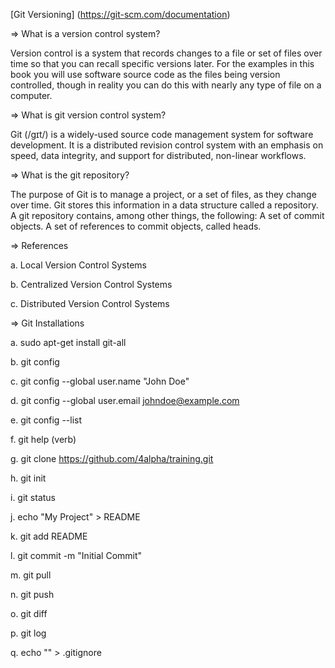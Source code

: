 [Git Versioning] (https://git-scm.com/documentation)

=> What is a version control system?

Version control is a system that records changes to a file or set of files over time so that you can recall specific versions later. For the examples in this book you will use software source code as the files being version controlled, though in reality you can do this with nearly any type of file on a computer.

=> What is git version control system?

Git (/ɡɪt/) is a widely-used source code management system for software development. It is a distributed revision control system with an emphasis on speed, data integrity, and support for distributed, non-linear workflows.

=> What is the git repository?

The purpose of Git is to manage a project, or a set of files, as they change over time. Git stores this information in a data structure called a repository. A git repository contains, among other things, the following: A set of commit objects. A set of references to commit objects, called heads.

=> References

a. Local Version Control Systems

b. Centralized Version Control Systems

c. Distributed Version Control Systems

=> Git Installations

a. sudo apt-get install git-all

b. git config

c. git config --global user.name "John Doe"

d. git config --global user.email johndoe@example.com

e. git config --list

f. git help (verb)

g. git clone https://github.com/4alpha/training.git

h. git init

i. git status

j. echo "My Project" > README

k. git add README

l. git commit -m "Initial Commit"

m. git pull

n. git push

o. git diff

p. git log

q. echo "" > .gitignore



